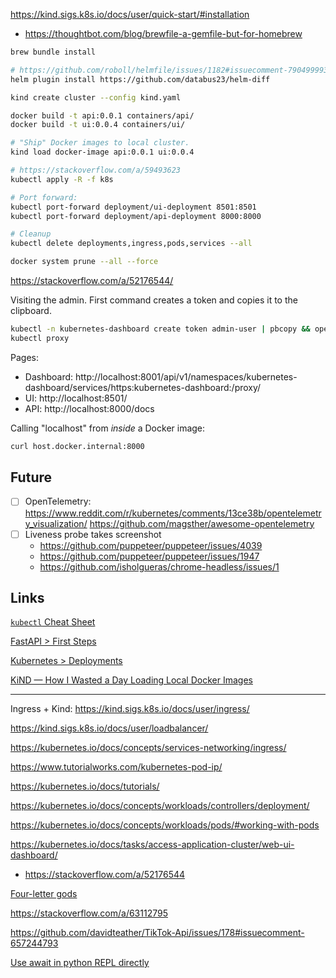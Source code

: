 https://kind.sigs.k8s.io/docs/user/quick-start/#installation

- https://thoughtbot.com/blog/brewfile-a-gemfile-but-for-homebrew

```bash
brew bundle install

# https://github.com/roboll/helmfile/issues/1182#issuecomment-790499993
helm plugin install https://github.com/databus23/helm-diff

kind create cluster --config kind.yaml

docker build -t api:0.0.1 containers/api/
docker build -t ui:0.0.4 containers/ui/

# "Ship" Docker images to local cluster.
kind load docker-image api:0.0.1 ui:0.0.4

# https://stackoverflow.com/a/59493623
kubectl apply -R -f k8s

# Port forward:
kubectl port-forward deployment/ui-deployment 8501:8501
kubectl port-forward deployment/api-deployment 8000:8000

# Cleanup
kubectl delete deployments,ingress,pods,services --all

docker system prune --all --force
```

https://stackoverflow.com/a/52176544/

Visiting the admin. First command creates a token and copies it to the clipboard.

```bash
kubectl -n kubernetes-dashboard create token admin-user | pbcopy && open 'http://localhost:8001/api/v1/namespaces/kubernetes-dashboard/services/https:kubernetes-dashboard:/proxy/'
kubectl proxy
```

Pages:

- Dashboard: http://localhost:8001/api/v1/namespaces/kubernetes-dashboard/services/https:kubernetes-dashboard:/proxy/
- UI: http://localhost:8501/
- API: http://localhost:8000/docs

Calling "localhost" from _inside_ a Docker image:

```bash
curl host.docker.internal:8000
```

## Future

- [ ] OpenTelemetry: https://www.reddit.com/r/kubernetes/comments/13ce38b/opentelemetry_visualization/
      https://github.com/magsther/awesome-opentelemetry
- [ ] Liveness probe takes screenshot
    - https://github.com/puppeteer/puppeteer/issues/4039
    - https://github.com/puppeteer/puppeteer/issues/1947
    - https://github.com/isholgueras/chrome-headless/issues/1

## Links

[`kubectl` Cheat Sheet](https://kubernetes.io/docs/reference/kubectl/cheatsheet/)

[FastAPI &gt; First Steps](https://fastapi.tiangolo.com/tutorial/first-steps/)

[Kubernetes &gt; Deployments](https://kubernetes.io/docs/concepts/workloads/controllers/deployment/)

[KiND &mdash; How I Wasted a Day Loading Local Docker Images](https://iximiuz.com/en/posts/kubernetes-kind-load-docker-image/)

----

Ingress + Kind: https://kind.sigs.k8s.io/docs/user/ingress/

https://kind.sigs.k8s.io/docs/user/loadbalancer/

https://kubernetes.io/docs/concepts/services-networking/ingress/

https://www.tutorialworks.com/kubernetes-pod-ip/

https://kubernetes.io/docs/tutorials/

https://kubernetes.io/docs/concepts/workloads/controllers/deployment/

https://kubernetes.io/docs/concepts/workloads/pods/#working-with-pods

https://kubernetes.io/docs/tasks/access-application-cluster/web-ui-dashboard/

- https://stackoverflow.com/a/52176544

[Four-letter gods](https://anch.info/eng/fortuities/names/855/)

https://stackoverflow.com/a/63112795

https://github.com/davidteather/TikTok-Api/issues/178#issuecomment-657244793

[Use await in python REPL directly](https://stackoverflow.com/a/68218635)
